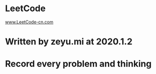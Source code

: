 # LeetCode
www.LeetCode-cn.com
# Written by zeyu.mi at 2020.1.2
# Record every problem and thinking
